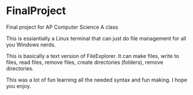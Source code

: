 # FinalProject
Final project for AP Computer Science A class

This is essiantially a Linux terminal that can just
do file management for all you Windows nerds.

This is basically a text version of FileExplorer.
It can make files, write to files, read files, 
remove files, create directories (folders), remove
directories.


This was a lot of fun learning all the needed syntax
and fun making. I hope you enjoy.